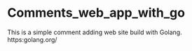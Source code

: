 # Comments_web_app_with_go
This is a simple comment adding web site build with Golang.
https:golang.org/
